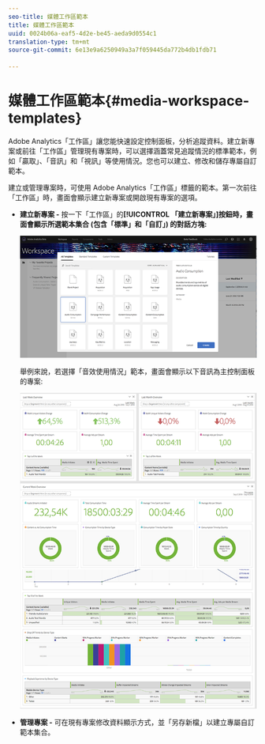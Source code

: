 ```yaml
---
seo-title: 媒體工作區範本
title: 媒體工作區範本
uuid: 0024b06a-eaf5-4d2e-be45-aeda9d0554c1
translation-type: tm+mt
source-git-commit: 6e13e9a6250949a3a7f059445da772b4db1fdb71

---
```



# 媒體工作區範本{#media-workspace-templates}

Adobe Analytics「工作區」讓您能快速設定控制面板，分析追蹤資料。建立新專案或前往「工作區」管理現有專案時，可以選擇涵蓋常見追蹤情況的標準範本，例如「贏取」、「音訊」和「視訊」等使用情況。您也可以建立、修改和儲存專屬自訂範本。

建立或管理專案時，可使用 Adobe Analytics「工作區」標籤的範本。第一次前往「工作區」時，畫面會顯示建立新專案或開啟現有專案的選項。

* **建立新專案 -** 按一下「工作區」的&#x200B;**[!UICONTROL 「建立新專案」]按鈕時，畫面會顯示所選範本集合 (包含「標準」和「自訂」) 的對話方塊:**

   ![](assets/all-templates-audio.png)

   舉例來說，若選擇「音效使用情況」範本，畫面會顯示以下音訊為主控制面板的專案:

   ![](assets/aa-workspace.png)

* **管理專案 -** 可在現有專案修改資料顯示方式，並「另存新檔」以建立專屬自訂範本集合。

